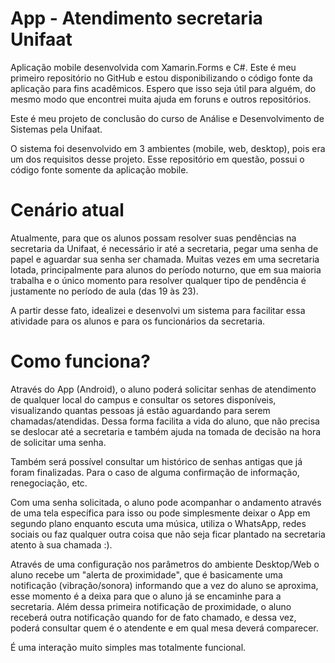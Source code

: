 
# App - Atendimento secretaria Unifaat
Aplicação mobile desenvolvida com Xamarin.Forms e C#. Este é meu primeiro repositório no GitHub e estou disponibilizando o código fonte da aplicação para fins acadêmicos. Espero que isso seja útil para alguém, do mesmo modo que encontrei muita ajuda em foruns e outros repositórios. 

Este é meu projeto de conclusão do curso de Análise e Desenvolvimento de Sistemas pela Unifaat.

O sistema foi desenvolvido em 3 ambientes (mobile, web, desktop), pois era um dos requisitos desse projeto. Esse repositório em questão, possui o código fonte somente da aplicação mobile.

# Cenário atual

Atualmente, para que os alunos possam resolver suas pendências na secretaria da Unifaat, é necessário ir até a secretaria, pegar uma senha de papel e aguardar sua senha ser chamada. Muitas vezes em uma secretaria lotada, principalmente para alunos do período noturno, que em sua maioria trabalha e o único momento para resolver qualquer tipo de pendência é justamente no período de aula (das 19 às 23).

A partir desse fato, idealizei e desenvolvi um sistema para facilitar essa atividade para os alunos e para os funcionários da secretaria.

# Como funciona?

Através do App (Android), o aluno poderá solicitar senhas de atendimento de qualquer local do campus e consultar os setores disponíveis, visualizando quantas pessoas já estão aguardando para serem chamadas/atendidas. Dessa forma facilita a vida do aluno, que não precisa se deslocar até a secretaria e também ajuda na tomada de decisão na hora de solicitar uma senha.

Também será possível consultar um histórico de senhas antigas que já foram finalizadas. Para o caso de alguma confirmação de informação, renegociação, etc.

Com uma senha solicitada, o aluno pode acompanhar o andamento através de uma tela específica para isso ou pode simplesmente deixar o App em segundo plano enquanto escuta uma música, utiliza o WhatsApp, redes sociais ou faz qualquer outra coisa que não seja ficar plantado na secretaria atento à sua chamada :).

Através de uma configuração nos parâmetros do ambiente Desktop/Web o aluno recebe um "alerta de proximidade", que é basicamente uma notificação (vibração/sonora) informando que a vez do aluno se aproxima, esse momento é a deixa para que o aluno já se encaminhe para a secretaria. Além dessa primeira notificação de proximidade, o aluno receberá outra notificação quando for de fato chamado, e dessa vez, poderá consultar quem é o atendente e em qual mesa deverá comparecer.

É uma interação muito simples mas totalmente funcional.






